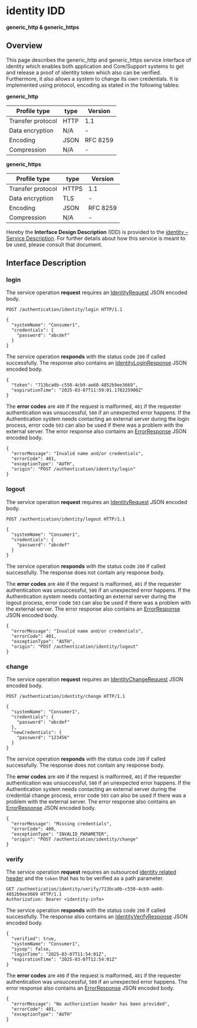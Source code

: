 # identity IDD
**generic_http & generic_https**

## Overview

This page describes the generic_http and generic_https service interface of identity which enables both application and Core/Support systems to
get and release a proof of identity token which also can be verified. Furthermore, it also allows a system to
change its own credentials. It is implemented using protocol, encoding as stated in the
following tables:

**generic_http**

Profile type | type | Version
--- | --- | ---
Transfer protocol | HTTP | 1.1
Data encryption | N/A | -
Encoding | JSON | RFC 8259
Compression | N/A | -

**generic_https**

Profile type | type | Version
--- | --- | ---
Transfer protocol | HTTPS | 1.1
Data encryption | TLS | -
Encoding | JSON | RFC 8259
Compression | N/A | -

Hereby the **Interface Design Description** (IDD) is provided to the [identity – Service Description](../../assets/sd/5_0_0/identity_sd.pdf). For further details about how this service is meant to be used, please consult that document.

## Interface Description

### login

The service operation **request** requires an [IdentityRequest](../data-models/identity-request.md) JSON encoded body.

```
POST /authentication/identity/login HTTP/1.1

{
  "systemName": "Consumer1",
  "credentials": {
    "password": "abcdef"
  }
}

```

The service operation **responds** with the status code `200` if called successfully. The response also contains an
[IdentityLoginResponse](../data-models/identity-login-response.md) JSON encoded body.

```
{
  "token": "713bca0b-c550-4cb9-ae60-4852b9ee3669",
  "expirationTime": "2025-03-07T11:59:01.178225900Z"
}
```

The **error codes** are `400` if the request is malformed, `401` if the requester authentication was unsuccessful,
`500` if an unexpected error happens. If the Authentication system needs contacting an external server during the login process,
error code `503` can also be used if there was a problem with the external server.  The error response also contains an
[ErrorResponse](../data-models/error-response.md) JSON encoded body.

```
{
  "errorMessage": "Invalid name and/or credentials",
  "errorCode": 401,
  "exceptionType": "AUTH",
  "origin": "POST /authentication/identity/login"
}
```

### logout

The service operation **request** requires an [IdentityRequest](../data-models/identity-request.md) JSON encoded body.

```
POST /authentication/identity/logout HTTP/1.1

{
  "systemName": "Consumer1",
  "credentials": {
    "password": "abcdef"
  }
}

```

The service operation **responds** with the status code `200` if called successfully. The response does not contain any
response body.

The **error codes** are `400` if the request is malformed, `401` if the requester authentication was unsuccessful,
`500` if an unexpected error happens. If the Authentication system needs contacting an external server during the logout process,
error code `503` can also be used if there was a problem with the external server.  The error response also contains an
[ErrorResponse](../data-models/error-response.md) JSON encoded body.

```
{
  "errorMessage": "Invalid name and/or credentials",
  "errorCode": 401,
  "exceptionType": "AUTH",
  "origin": "POST /authentication/identity/logout"
}
```

### change

The service operation **request** requires an [IdentityChangeRequest](../data-models/identity-change-request.md) JSON encoded body.

```
POST /authentication/identity/change HTTP/1.1

{
  "systemName": "Consumer1",
  "credentials": {
    "password": "abcdef"
  },
  "newCredentials": {
    "password": "123456"
  }
}
```

The service operation **responds** with the status code `200` if called successfully. The response does not contain any
response body.

The **error codes** are `400` if the request is malformed, `401` if the requester authentication was unsuccessful,
`500` if an unexpected error happens. If the Authentication system needs contacting an external server during the credential change process,
error code `503` can also be used if there was a problem with the external server.  The error response also contains an
[ErrorResponse](../data-models/error-response.md) JSON encoded body.

```
{
  "errorMessage": "Missing credentials",
  "errorCode": 400,
  "exceptionType": "INVALID_PARAMETER",
  "origin": "POST /authentication/identity/change"
}
```

### verify

The service operation **request** requires an outsourced [identity related header](../authentication_policy.md/#outsourced-http) and the `token` that has to be verified as a path parameter.


```
GET /authentication/identity/verify/713bca0b-c550-4cb9-ae60-4852b9ee3669 HTTP/1.1
Authorization: Bearer <identity-info>
```

The service operation **responds** with the status code `200` if called successfully. The response also contains an
[IdentityVerifyResponse](../data-models/identity-verify-response.md) JSON encoded body.

```
{
  "verified": true,
  "systemName": "Consumer1",
  "sysop": false,
  "loginTime": "2025-03-07T11:54:01Z",
  "expirationTime": "2025-03-07T12:54:01Z"
}
```

The **error codes** are `400` if the request is malformed, `401` if the requester authentication was unsuccessful,
`500` if an unexpected error happens. The error response also contains an
[ErrorResponse](../data-models/error-response.md) JSON encoded body.

```
{
  "errorMessage": "No authorization header has been provided",
  "errorCode": 401,
  "exceptionType": "AUTH"
}
```